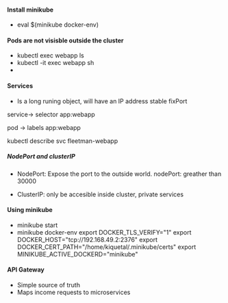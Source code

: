 #### Install minikube

-  eval $(minikube docker-env)

#### Pods are not visisble outside the cluster

- kubectl exec webapp ls
- kubectl -it exec webapp sh 
- 
#### Services

- Is a long runing object, will have an IP address stable fixPort
 
service-> selector app:webapp

pod -> labels app:webapp

kubectl describe svc fleetman-webapp

##### NodePort and clusterIP

- NodePort: Expose the port to the outside world.
  nodePort: greather than 30000

- ClusterIP: only be accesible inside cluster, private services

#### Using minikube

- minikube start
- minikube docker-env
export DOCKER_TLS_VERIFY="1"
export DOCKER_HOST="tcp://192.168.49.2:2376"
export DOCKER_CERT_PATH="/home/kiquetal/.minikube/certs"
export MINIKUBE_ACTIVE_DOCKERD="minikube"


#### API Gateway

- Simple source of truth
- Maps income requests to microservices

#### 
